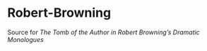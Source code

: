 # Robert-Browning
Source for <i>The Tomb of the Author in Robert Browning’s Dramatic Monologues</i>
